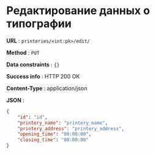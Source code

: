 # Редактирование данных о типографии

**URL** : `printeries/<int:pk>/edit/`

**Method** : `PUT` 

**Data constraints** : `{}`

**Success info** : HTTP 200 OK

**Content-Type** : application/json

**JSON** :
```json
{
    "id": "id",
    "printery_name": "printery_name",
    "printery_address": "printery_address",
    "opening_time": "00:00:00",
    "closing_time": "00:00:00"
}
```